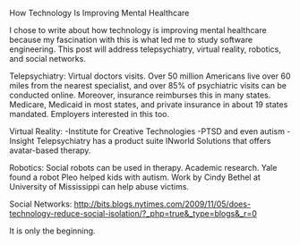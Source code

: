 How Technology Is Improving Mental Healthcare

I chose to write about how technology is improving mental healthcare because my fascination with this is what led me to study software engineering. This post will address telepsychiatry, virtual reality, robotics, and social networks.


Telepsychiatry:
Virtual doctors visits. Over 50 million Americans live over 60 miles from the nearest specialist, and over 85% of psychiatric visits can be conducted online. Moreover, insurance reimburses this in many states. Medicare, Medicaid in most states, and private insurance in about 19 states mandated. Employers interested in this too.

Virtual Reality:
-Institute for Creative Technologies
-PTSD and even autism
-Insight Telepsychiatry has a product suite INworld Solutions that offers avatar-based therapy.

Robotics:
Social robots can be used in therapy. Academic research. Yale found a robot Pleo helped kids with autism. Work by Cindy Bethel at University of Mississippi can help abuse victims.

Social Networks:
http://bits.blogs.nytimes.com/2009/11/05/does-technology-reduce-social-isolation/?_php=true&_type=blogs&_r=0


It is only the beginning.
